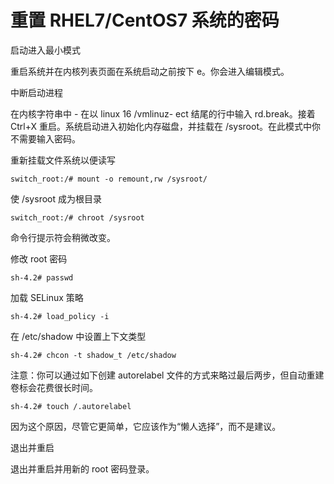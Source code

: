 # 重置 RHEL7/CentOS7 系统的密码
启动进入最小模式

重启系统并在内核列表页面在系统启动之前按下 e。你会进入编辑模式。

中断启动进程

在内核字符串中 - 在以 linux 16 /vmlinuz- ect 结尾的行中输入 rd.break。接着 Ctrl+X 重启。系统启动进入初始化内存磁盘，并挂载在 /sysroot。在此模式中你不需要输入密码。

重新挂载文件系统以便读写

    switch_root:/# mount -o remount,rw /sysroot/

使 /sysroot 成为根目录

    switch_root:/# chroot /sysroot

命令行提示符会稍微改变。

修改 root 密码

    sh-4.2# passwd

加载 SELinux 策略

    sh-4.2# load_policy -i

在 /etc/shadow 中设置上下文类型

    sh-4.2# chcon -t shadow_t /etc/shadow

注意：你可以通过如下创建 autorelabel 文件的方式来略过最后两步，但自动重建卷标会花费很长时间。

    sh-4.2# touch /.autorelabel

因为这个原因，尽管它更简单，它应该作为“懒人选择”，而不是建议。

退出并重启

退出并重启并用新的 root 密码登录。
